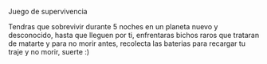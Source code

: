 Juego de supervivencia

Tendras que sobrevivir durante 5 noches en un planeta nuevo y desconocido, hasta que lleguen por ti, enfrentaras bichos raros que trataran de matarte 
y para no morir antes, recolecta las baterias para recargar tu traje y no morir, suerte :)
